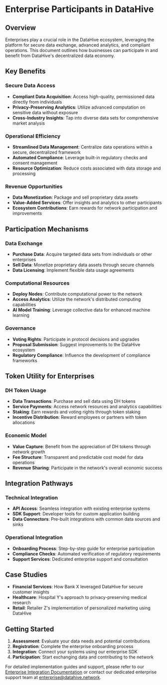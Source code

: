 # Enterprise Participants in DataHive

## Overview

Enterprises play a crucial role in the DataHive ecosystem, leveraging the platform for secure data exchange, advanced analytics, and compliant operations. This document outlines how businesses can participate in and benefit from DataHive's decentralized data economy.

## Key Benefits

### Secure Data Access
- **Compliant Data Acquisition**: Access high-quality, permissioned data directly from individuals
- **Privacy-Preserving Analytics**: Utilize advanced computation on sensitive data without exposure
- **Cross-Industry Insights**: Tap into diverse data sets for comprehensive market analysis

### Operational Efficiency
- **Streamlined Data Management**: Centralize data operations within a secure, decentralized framework
- **Automated Compliance**: Leverage built-in regulatory checks and consent management
- **Resource Optimization**: Reduce costs associated with data storage and processing

### Revenue Opportunities
- **Data Monetization**: Package and sell proprietary data assets
- **Value-Added Services**: Offer insights and analytics to other participants
- **Ecosystem Contributions**: Earn rewards for network participation and improvements

## Participation Mechanisms

### Data Exchange
- **Purchase Data**: Acquire targeted data sets from individuals or other enterprises
- **Sell Data**: Monetize proprietary data assets through secure channels
- **Data Licensing**: Implement flexible data usage agreements

### Computational Resources
- **Deploy Nodes**: Contribute computational power to the network
- **Access Analytics**: Utilize the network's distributed computing capabilities
- **AI Model Training**: Leverage collective data for enhanced machine learning

### Governance
- **Voting Rights**: Participate in protocol decisions and upgrades
- **Proposal Submission**: Suggest improvements to the DataHive ecosystem
- **Regulatory Compliance**: Influence the development of compliance frameworks

## Token Utility for Enterprises

### DH Token Usage
- **Data Transactions**: Purchase and sell data using DH tokens
- **Service Payments**: Access network resources and analytics capabilities
- **Staking**: Earn rewards and voting rights through token staking
- **Incentive Distribution**: Reward employees or partners with token allocations

### Economic Model
- **Value Capture**: Benefit from the appreciation of DH tokens through network growth
- **Fee Structure**: Transparent and predictable cost model for data operations
- **Revenue Sharing**: Participate in the network's overall economic success

## Integration Pathways

### Technical Integration
- **API Access**: Seamless integration with existing enterprise systems
- **SDK Support**: Developer tools for custom application building
- **Data Connectors**: Pre-built integrations with common data sources and sinks

### Operational Integration
- **Onboarding Process**: Step-by-step guide for enterprise participation
- **Compliance Checks**: Automated verification of regulatory requirements
- **Support Services**: Dedicated enterprise support and consultation

## Case Studies

- **Financial Services**: How Bank X leveraged DataHive for secure customer insights
- **Healthcare**: Hospital Y's approach to privacy-preserving medical research
- **Retail**: Retailer Z's implementation of personalized marketing using DataHive

## Getting Started

1. **Assessment**: Evaluate your data needs and potential contributions
2. **Registration**: Complete the enterprise onboarding process
3. **Integration**: Connect your systems using our enterprise SDK
4. **Participation**: Start exchanging data and contributing to the network

For detailed implementation guides and support, please refer to our [Enterprise Integration Documentation](EnterpriseIntegration.md) or contact our dedicated enterprise support team at enterprise@datahive.network.
